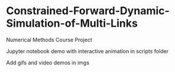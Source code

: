 # Constrained-Forward-Dynamic-Simulation-of-Multi-Links 
Numerical Methods Course Project

Jupyter notebook demo with interactive animation in scripts folder

Add gifs and video demos in imgs
